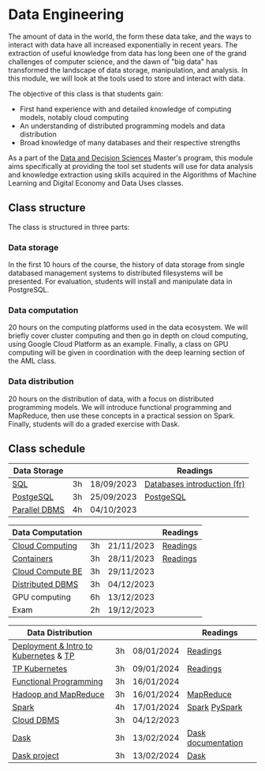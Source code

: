 # Data Engineering

The amount of data in the world, the form these data take, and the ways to
interact with data have all increased exponentially in recent years. The
extraction of useful knowledge from data has long been one of the grand
challenges of computer science, and the dawn of "big data" has transformed the
landscape of data storage, manipulation, and analysis. In this module, we will
look at the tools used to store and interact with data.

The objective of this class is that students gain:

+ First hand experience with and detailed knowledge of computing models, notably cloud computing
+ An understanding of distributed programming models and data distribution
+ Broad knowledge of many databases and their respective strengths

As a part of the [Data and Decision Sciences](https://supaerodatascience.github.io/)
Master's program, this module aims specifically at providing the tool set
students will use for data analysis and knowledge extraction using skills
acquired in the Algorithms of Machine Learning and Digital Economy and Data Uses
classes.

## Class structure

The class is structured in three parts:

### Data storage

  In the first 10 hours of the course, the history of data storage from single
  databased management systems to distributed filesystems will be presented. For
  evaluation, students will install and manipulate data in PostgreSQL.
  
### Data computation

  20 hours on the computing platforms used in the data ecosystem. We will
  briefly cover cluster computing and then go in depth on cloud computing, using
  Google Cloud Platform as an example. Finally, a class on GPU computing will be
  given in coordination with the deep learning section of the AML class.

### Data distribution

  20 hours on the distribution of data, with a focus on distributed programming
  models. We will introduce functional programming and MapReduce, then use these
  concepts in a practical session on Spark. Finally, students will do a graded
  exercise with Dask.

## Class schedule

Data Storage | | | Readings |
--- | --- | --- | ---
[SQL](0_1_databases.md) | 3h | 18/09/2023 | [Databases introduction (fr)](https://raw.githubusercontent.com/SupaeroDataScience/DE/master/readings/bdd.pdf)
[PostgeSQL](0_2_postgres.md) | 3h | 25/09/2023 | [PostgeSQL](https://www.postgresql.org/docs/manuals/)
[Parallel DBMS](0_3_dbms.md) | 4h | 04/10/2023 |

Data Computation | | | Readings |
--- | --- | --- | ---
[Cloud Computing](1_2_cloud.md) | 3h | 21/11/2023 | [Readings](1_7_readings.md#about-cloud-computing) |
[Containers](1_3_containers.md) | 3h | 28/11/2023 | [Readings](1_7_readings.md#about-containers)
[Cloud Compute BE](1_4_be.md) | 3h | 29/11/2023 | 
[Distributed DBMS](1_5_distributed.md) | 3h | 04/12/2023 | 
GPU computing | 6h | 13/12/2023 |
Exam | 2h | 19/12/2023 |

| Data Distribution | | | Readings |
| --- | --- | --- | --- |
| [Deployment & Intro to Kubernetes](2_2_deployment.md) & [TP](2_2_deployment_tp.md) | 3h | 08/01/2024 | [Readings](1_7_readings.md#about-orchestration) |
| [TP Kubernetes](2_3_kub_intro.md) | 3h | 09/01/2024 | [Readings](1_7_readings.md#about-orchestration) |
| [Functional Programming](2_4_mapreduce.md) | 3h | 16/01/2024 |  |
| [Hadoop and MapReduce](2_5_mapreduce.md) | 3h | 16/01/2024 | [MapReduce](https://raw.githubusercontent.com/SupaeroDataScience/DE/master/readings/mapreduce.pdf) |
| [Spark](2_6_spark.md) | 4h | 17/01/2024 | [Spark](https://raw.githubusercontent.com/SupaeroDataScience/DE/master/readings/spark.pdf) [PySpark](https://spark.apache.org/docs/latest/api/python/pyspark.html) |
| [Cloud DBMS](2_7_cloud.md) | 3h | 04/12/2023 | 
| [Dask](2_8_dask.md)| 3h | 13/02/2024 | [Dask documentation](https://docs.dask.org/en/latest/setup/kubernetes.html) |
| [Dask project](2_9_project.md) | 3h | 13/02/2024 | [Dask](https://raw.githubusercontent.com/SupaeroDataScience/DE/master/readings/dask.pdf) |


